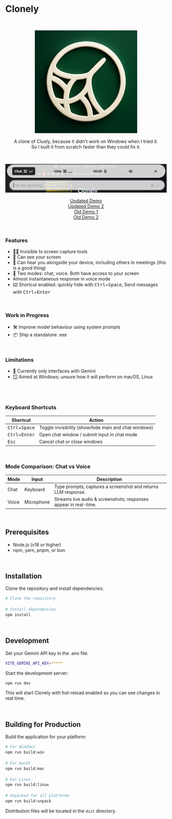 # Clonely

<br />
<p align="center">
    <img src="resources/build/icon.png" width="320" />
</p>

<p align="center">
A clone of Cluely, because it didn't work on Windows when I tried it. <br/> So I built it from scratch faster than they could fix it.
</p>

<br />

<p align="center">
    <img src="app/assets/clonely-preview.png" target="_blank" />
</p>

<p align="center">
    <a href="https://www.loom.com/share/f2bd27fc61b248058a319647afae79b7">Updated Demo</a> <br>
    <a href="https://www.loom.com/share/9b69409520bd4022b3a55e73a00bedd4">Updated Demo 2</a> <br>
    <a href="https://www.loom.com/share/2ad168adb3844543a45437b184bc822b">Old Demo 1</a> <br>
    <a href="https://www.loom.com/share/c98eaf60366548bf94cf2312f8ed704d?sid=3d2e2395-08af-4d9b-aa62-cccefd63a3be">Old Demo 2</a>
</p>

<br />

### Features

- 🕵️‍♂️ Invisible to screen capture tools
- 👀 Can see your screen
- 🎤 Can hear you alongside your device, including others in meetings (this is a good thing)
- 🔄 Two modes: chat, voice. Both have access to your screen
- Almost instantaneous response in voice mode
- ⌨️ Shortcut enabled: quickly hide with <kbd>Ctrl</kbd>+<kbd>Space</kbd>, Send messages with <kbd>Ctrl</kbd>+<kbd>Enter</kbd>

<br />

### Work in Progress

- 🛠️ Improve model behaviour using system prompts
- 📦 Ship a standalone .exe

<br />

### Limitations

- 🤖 Currently only interfaces with Gemini
- 🪟 Aimed at Windows; unsure how it will perform on macOS, Linux

<br />

<br />

### Keyboard Shortcuts

| Shortcut                          | Action                                                             |
|-----------------------------------|--------------------------------------------------------------------|
| <kbd>Ctrl</kbd>+<kbd>Space</kbd> | Toggle invisibility (show/hide main and chat windows)             |
| <kbd>Ctrl</kbd>+<kbd>Enter</kbd> | Open chat window / submit input in chat mode                      |
| <kbd>Esc</kbd>                   | Cancel chat or close windows                                      |

<br />

### Mode Comparison: Chat vs Voice

| Mode  | Input      | Description                                                          |
|-------|------------|----------------------------------------------------------------------|
| Chat  | Keyboard   | Type prompts; captures a screenshot and returns LLM response.      |
| Voice | Microphone | Streams live audio & screenshots; responses appear in real-time.     |

<br />

## Prerequisites

- Node.js (v18 or higher)
- npm, yarn, pnpm, or bun

<br />

## Installation

Clone the repository and install dependencies:

```bash
# Clone the repository

# Install dependencies
npm install
```

<br />

## Development

Set your Gemini API key in the .env file:

```bash
VITE_GEMINI_API_KEY=*****
```

Start the development server:

```bash
npm run dev
```

This will start Clonely with hot-reload enabled so you can see changes in real time.

<br />

## Building for Production

Build the application for your platform:

```bash
# For Windows
npm run build:win

# For macOS
npm run build:mac

# For Linux
npm run build:linux

# Unpacked for all platforms
npm run build:unpack
```

Distribution files will be located in the `dist` directory.

<br />
